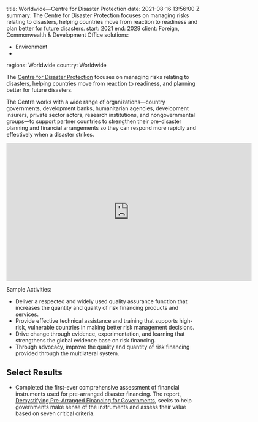 
title: Worldwide—Centre for Disaster Protection
date: 2021-08-16 13:56:00 Z
summary: The Centre for Disaster Protection focuses on managing risks relating to
  disasters, helping countries move from reaction to readiness and plan better for
  future disasters.
start: 2021
end: 2029
client: Foreign, Commonwealth & Development Office
solutions:
- Environment
-
regions: Worldwide
country: Worldwide


The [Centre for Disaster Protection](https://www.disasterprotection.org/) focuses on managing risks relating to disasters, helping countries move from reaction to readiness, and planning better for future disasters.

The Centre works with a wide range of organizations—country governments, development banks, humanitarian agencies, development insurers, private sector actors, research institutions, and nongovernmental groups—to support partner countries to strengthen their pre-disaster planning and financial arrangements so they can respond more rapidly and effectively when a disaster strikes.

<iframe src="https://player.vimeo.com/video/644414093?h=52a6b13567" width="640" height="360" frameborder="0" allow="autoplay; fullscreen; picture-in-picture" allowfullscreen></iframe>

Sample Activities:

* Deliver a respected and widely used quality assurance function that increases the quantity and quality of risk financing products and services.
* Provide effective technical assistance and training that supports high-risk, vulnerable countries in making better risk management decisions.
* Drive change through evidence, experimentation, and learning that strengthens the global evidence base on risk financing.
* Through advocacy, improve the quality and quantity of risk financing provided through the multilateral system.

## Select Results

* Completed the first-ever comprehensive assessment of financial instruments used for pre-arranged disaster financing. The report, [Demystifying Pre-Arranged Financing for Governments](https://www.disasterprotection.org/publications-centre/demystifying-pre-arranged-financing-for-governments), seeks to help governments make sense of the instruments and assess their value based on seven critical criteria.
